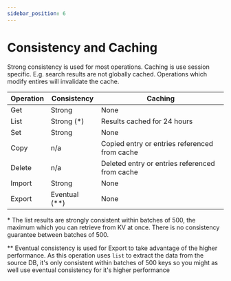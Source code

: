 ```yaml
---
sidebar_position: 6
---
```


# Consistency and Caching

Strong consistency is used for most operations. Caching is use session specific. E.g. search results
are not globally cached. Operations which modify entires will invalidate the cache.

| Operation | Consistency   | Caching                                        |
| --------- | ------------- | ---------------------------------------------- |
| Get       | Strong        | None                                           |
| List      | Strong (*)    | Results cached for 24 hours                    |
| Set       | Strong        | None                                           |
| Copy      | n/a           | Copied entry or entries referenced from cache  |
| Delete    | n/a           | Deleted entry or entries referenced from cache |
| Import    | Strong        | None                                           |
| Export    | Eventual (**) | None                                           |

\* The list results are strongly consistent within batches of 500, the maximum which you can
retrieve from KV at once. There is no consistency guarantee between batches of 500.

\*\* Eventual consistency is used for Export to take advantage of the higher performance. As this
operation uses `list` to extract the data from the source DB, it's only consistent within batches of
500 keys so you might as well use eventual consistency for it's higher performance
